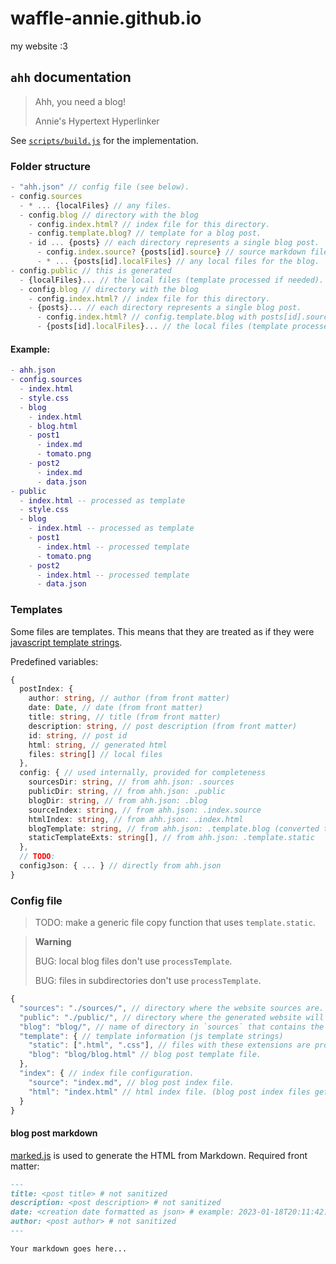 # waffle-annie.github.io
my website :3

## `ahh` documentation

> Ahh, you need a blog!
>
> Annie's Hypertext Hyperlinker

See [`scripts/build.js`](scripts/build.js) for the implementation.

### Folder structure

```js
- "ahh.json" // config file (see below).
- config.sources
  - * ... {localFiles} // any files.
  - config.blog // directory with the blog
    - config.index.html? // index file for this directory.
    - config.template.blog? // template for a blog post.
    - id ... {posts} // each directory represents a single blog post.
      - config.index.source? {posts[id].source} // source markdown file.
      - * ... {posts[id].localFiles} // any local files for the blog.
- config.public // this is generated
  - {localFiles}... // the local files (template processed if needed).
  - config.blog // directory with the blog
    - config.index.html? // index file for this directory.
    - {posts}... // each directory represents a single blog post.
      - config.index.html? // config.template.blog with posts[id].source
      - {posts[id].localFiles}... // the local files (template processed if needed).
```

#### Example:

```lua
- ahh.json
- config.sources
  - index.html
  - style.css
  - blog
    - index.html
    - blog.html
    - post1
      - index.md
      - tomato.png
    - post2
      - index.md
      - data.json
- public
  - index.html -- processed as template
  - style.css
  - blog
    - index.html -- processed as template
    - post1
      - index.html -- processed template
      - tomato.png
    - post2
      - index.html -- processed template
      - data.json
```

### Templates

Some files are templates. This means that they are treated as if they were
[javascript template strings](https://developer.mozilla.org/en-US/docs/Web/JavaScript/Reference/Template_literals).

Predefined variables:
```typescript
{
  postIndex: {
    author: string, // author (from front matter)
    date: Date, // date (from front matter)
    title: string, // title (from front matter)
    description: string, // post description (from front matter)
    id: string, // post id
    html: string, // generated html
    files: string[] // local files
  },
  config: { // used internally, provided for completeness
    sourcesDir: string, // from ahh.json: .sources
    publicDir: string, // from ahh.json: .public
    blogDir: string, // from ahh.json: .blog
    sourceIndex: string, // from ahh.json: .index.source
    htmlIndex: string, // from ahh.json: .index.html
    blogTemplate: string, // from ahh.json: .template.blog (converted to full path)
    staticTemplateExts: string[], // from ahh.json: .template.static
  },
  // TODO:
  configJson: { ... } // directly from ahh.json
}
```

### Config file

> TODO: make a generic file copy function that uses `template.static`.

> **Warning**
>
> BUG: local blog files don't use `processTemplate`.
>
> BUG: files in subdirectories don't use `processTemplate`.

```js
{
  "sources": "./sources/", // directory where the website sources are.
  "public": "./public/", // directory where the generated website will go in.
  "blog": "blog/", // name of directory in `sources` that contains the blog data.
  "template": { // template information (js template strings)
    "static": [".html", ".css"], // files with these extensions are processed as templates.
    "blog": "blog/blog.html" // blog post template file.
  },
  "index": { // index file configuration.
    "source": "index.md", // blog post index file.
    "html": "index.html" // html index file. (blog post index files get converted into html index files)
  }
}
```

#### blog post markdown

[marked.js](https://marked.js.org/) is used to generate the HTML from Markdown. Required front matter:

```markdown
---
title: <post title> # not sanitized
description: <post description> # not sanitized
date: <creation date formatted as json> # example: 2023-01-18T20:11:42.035Z
author: <post author> # not sanitized
---

Your markdown goes here...
```

